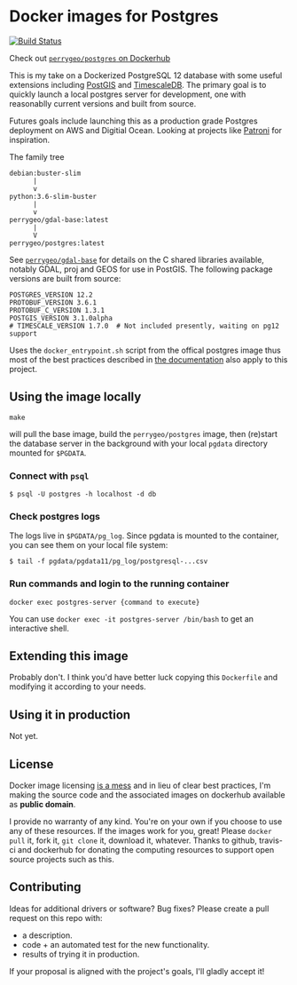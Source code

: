 # Docker images for Postgres

[![Build Status](https://travis-ci.com/perrygeo/docker-postgres.svg?branch=master)](https://travis-ci.com/perrygeo/docker-postgres)

Check out [`perrygeo/postgres` on Dockerhub](https://hub.docker.com/r/perrygeo/postgres)

This is my take on a Dockerized PostgreSQL 12 database with some useful extensions
including [PostGIS](https://www.postgis.net/) and [TimescaleDB](https://www.timescale.com/).
The primary goal is to quickly launch a local postgres
server for development, one with reasonablly current versions and built from source.

Futures goals include launching this as a production grade
Postgres deployment on AWS and Digitial Ocean. Looking at
projects like [Patroni](https://github.com/zalando/patroni) for inspiration.

The family tree
```
debian:buster-slim
      |
      v
python:3.6-slim-buster
      |
      v
perrygeo/gdal-base:latest
      |
      V
perrygeo/postgres:latest
```
See [`perrygeo/gdal-base`](https://hub.docker.com/r/perrygeo/gdal-base) for details on the C shared libraries available,
notably GDAL, proj and GEOS for use in PostGIS. The following package versions are built from source:

```
POSTGRES_VERSION 12.2
PROTOBUF_VERSION 3.6.1
PROTOBUF_C_VERSION 1.3.1
POSTGIS_VERSION 3.1.0alpha
# TIMESCALE_VERSION 1.7.0  # Not included presently, waiting on pg12 support
```

Uses the `docker_entrypoint.sh` script from the offical postgres image
thus most of the best practices described in [the documentation](https://hub.docker.com/_/postgres/)
also apply to this project.

## Using the image locally

```
make
```

will pull the base image, build the `perrygeo/postgres` image,
then (re)start the database server in the background with your local `pgdata` directory mounted for `$PGDATA`.


### Connect with `psql`

```
$ psql -U postgres -h localhost -d db
```

### Check postgres logs

The logs live in `$PGDATA/pg_log`. Since pgdata is mounted to the container, you can see them on
your local file system:

```
$ tail -f pgdata/pgdata11/pg_log/postgresql-...csv
```

### Run commands and login to the running container

```
docker exec postgres-server {command to execute}
```

You can use `docker exec -it postgres-server /bin/bash` to get an interactive shell.

## Extending this image

Probably don't. I think you'd have better luck copying this `Dockerfile` and modifying it according to your needs.

## Using it in production

Not yet.

## License

Docker image licensing [is a mess](https://opensource.stackexchange.com/a/7015) and in lieu of clear best practices, I'm making the source code and the associated images on dockerhub available as **public domain**.

I provide no warranty of any kind.
You're on your own if you choose to use any of these resources.
If the images work for you, great!
Please `docker pull` it, fork it, `git clone` it, download it, whatever.
Thanks to github, travis-ci and dockerhub
for donating the computing resources to support open source projects such as this.


## Contributing

Ideas for additional drivers or software? Bug fixes? Please create a pull request on this repo with:

* a description.
* code + an automated test for the new functionality.
* results of trying it in production.

If your proposal is aligned with the project's goals, I'll gladly accept it!
